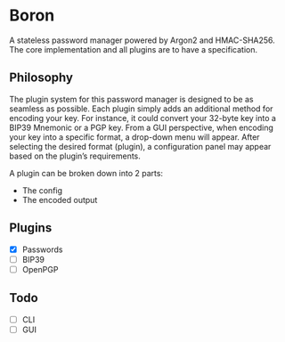 # Boron
A stateless password manager powered by Argon2 and HMAC-SHA256. The core implementation and all plugins are to have a specification.

## Philosophy
The plugin system for this password manager is designed to be as seamless as possible. Each plugin simply adds an additional method for encoding your key. For instance, it could convert your 32-byte key into a BIP39 Mnemonic or a PGP key. From a GUI perspective, when encoding your key into a specific format, a drop-down menu will appear. After selecting the desired format (plugin), a configuration panel may appear based on the plugin’s requirements.

A plugin can be broken down into 2 parts:
- The config
- The encoded output



## Plugins
- [x] Passwords
- [ ] BIP39
- [ ] OpenPGP

## Todo
- [ ] CLI
- [ ] GUI